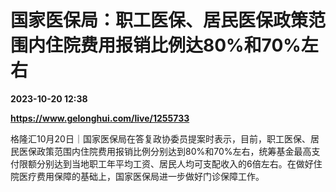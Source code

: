 # 国家医保局：职工医保、居民医保政策范围内住院费用报销比例达80%和70%左右

**2023-10-20 12:38**

**https://www.gelonghui.com/live/1255733**

格隆汇10月20日｜国家医保局在答复政协委员提案时表示，目前，职工医保、居民医保政策范围内住院费用报销比例分别达到80%和70%左右，统筹基金最高支付限额分别达到当地职工年平均工资、居民人均可支配收入的6倍左右。在做好住院医疗费用保障的基础上，国家医保局进一步做好门诊保障工作。